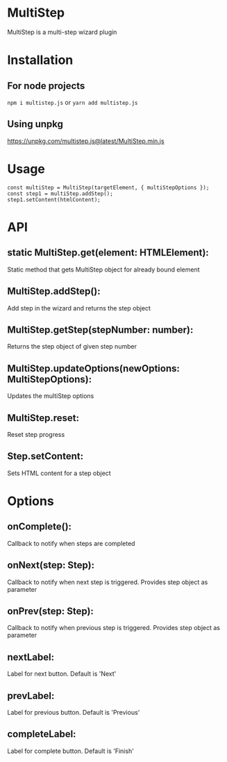 # MultiStep
MultiStep is a multi-step wizard plugin 

# Installation
## For node projects
`npm i multistep.js`
 or 
`yarn add multistep.js`

## Using unpkg
https://unpkg.com/multistep.js@latest/MultiStep.min.js


# Usage

```
const multiStep = MultiStep(targetElement, { multiStepOptions });
const step1 = multiStep.addStep();
step1.setContent(htmlContent);
``` 


# API
## static MultiStep.get(element: HTMLElement):
Static method that gets MultiStep object for already bound element

## MultiStep.addStep():
Add step in the wizard and returns the step object

## MultiStep.getStep(stepNumber: number):
Returns the step object of given step number

## MultiStep.updateOptions(newOptions: MultiStepOptions):
Updates the multiStep options

## MultiStep.reset:
Reset step progress

## Step.setContent:
Sets HTML content for a step object


# Options
## onComplete():
Callback to notify when steps are completed

## onNext(step: Step):
Callback to notify when next step is triggered. Provides step object as parameter

## onPrev(step: Step):
Callback to notify when previous step is triggered. Provides step object as parameter

## nextLabel:
Label for next button. Default is 'Next'

## prevLabel:
Label for previous button. Default is 'Previous'

## completeLabel:
Label for complete button. Default is 'Finish'